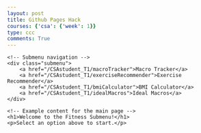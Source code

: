 ```yaml
---
layout: post
title: Github Pages Hack
courses: {'csa': {'week': 1}}
type: ccc
comments: True
---
```

<html lang="en">
<head>
    <meta charset="UTF-8">
    <meta name="viewport" content="width=device-width, initial-scale=1.0">
    <title>Fitness Submenu</title>
    <style>
        /* Styling for the submenu */
        .submenu {
            display: flex;
            justify-content: center;
            background-color: #f8f9fa;
            padding: 10px;
        }
        .submenu a {
            margin: 0 15px;
            text-decoration: none;
            color: #007bff;
            font-weight: bold;
        }
        .submenu a:hover {
            color: #0056b3;
            text-decoration: underline;
        }
    </style>
</head>
<body>

    <!-- Submenu navigation -->
    <div class="submenu">
        <a href="/CSAstudent_T1/macroTracker">Macro Tracker</a>
        <a href="/CSAstudent_T1/exerciseRecommender">Exercise Recommender</a>
        <a href="/CSAstudent_T1/bmiCalculator">BMI Calculator</a>
        <a href="/CSAstudent_T1/idealMacros">Ideal Macros</a>
    </div>

    <!-- Example content for the main page -->
    <h1>Welcome to the Fitness Submenu!</h1>
    <p>Select an option above to start.</p>

</body>
</html>
